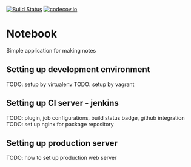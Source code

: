[![Build Status](http://sjudeu.sk:8080/buildStatus/icon?job=notebook-unit-tests)](http://sjudeu.sk:8080/job/notebook-unit-tests/)
[![codecov.io](https://codecov.io/github/mirobeka/notebook/coverage.svg?branch=master)](https://codecov.io/github/mirobeka/notebook?branch=master)

# Notebook
Simple application for making notes

## Setting up development environment
TODO: setup by virtualenv
TODO: setup by vagrant

## Setting up CI server - jenkins
TODO: plugin, job configurations, build status badge, github integration
TODO: set up nginx for package repository

## Setting up production server
TODO: how to set up production web server

